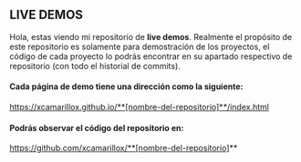 ## LIVE DEMOS

Hola, estas viendo mi repositorio de **live demos**. Realmente el propósito de este repositorio es solamente para demostración de los proyectos, el código de cada proyecto lo podrás encontrar en su apartado respectivo de repositorio (con todo el historial de commits). 


#### Cada página de demo tiene una dirección como la siguiente:
https://xcamarillox.github.io/**[nombre-del-repositorio]**/index.html


#### Podrás observar el código del repositorio en:
https://github.com/xcamarillox/**[nombre-del-repositorio]**
